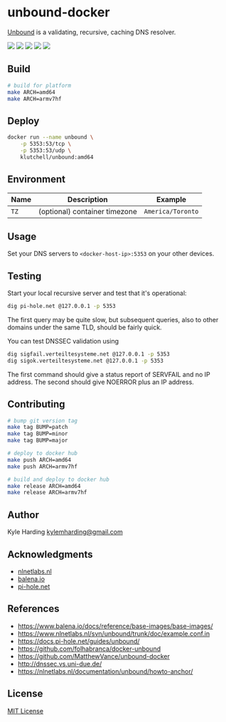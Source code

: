 # unbound-docker

[Unbound](https://unbound.net) is a validating, recursive, caching DNS resolver.

[![](https://img.shields.io/github/tag-date/klutchell/unbound-docker.svg?style=for-the-badge)](https://github.com/klutchell/unbound-docker/tags)
[![](https://img.shields.io/microbadger/image-size/klutchell/unbound.svg?style=for-the-badge)](https://microbadger.com/images/klutchell/unbound)
[![](https://img.shields.io/microbadger/layers/klutchell/unbound.svg?style=for-the-badge)](https://microbadger.com/images/klutchell/unbound)
[![](https://img.shields.io/docker/pulls/klutchell/unbound.svg?style=for-the-badge)](https://cloud.docker.com/repository/docker/klutchell/unbound)
[![](https://img.shields.io/docker/stars/klutchell/unbound.svg?style=for-the-badge)](https://cloud.docker.com/repository/docker/klutchell/unbound)

## Build

```bash
# build for platform
make ARCH=amd64
make ARCH=armv7hf
```

## Deploy

```bash
docker run --name unbound \
    -p 5353:53/tcp \
    -p 5353:53/udp \
    klutchell/unbound:amd64
```

## Environment

|Name|Description|Example|
|---|---|---|
|`TZ`|(optional) container timezone|`America/Toronto`|

## Usage

Set your DNS servers to `<docker-host-ip>:5353` on your other devices.

## Testing

Start your local recursive server and test that it's operational:
```bash
dig pi-hole.net @127.0.0.1 -p 5353
```
The first query may be quite slow, but subsequent queries, also to other domains under the same TLD, should be fairly quick.

You can test DNSSEC validation using
```bash
dig sigfail.verteiltesysteme.net @127.0.0.1 -p 5353
dig sigok.verteiltesysteme.net @127.0.0.1 -p 5353
```
The first command should give a status report of SERVFAIL and no IP address. The second should give NOERROR plus an IP address.

## Contributing

```bash
# bump git version tag
make tag BUMP=patch
make tag BUMP=minor
make tag BUMP=major

# deploy to docker hub
make push ARCH=amd64
make push ARCH=armv7hf

# build and deploy to docker hub
make release ARCH=amd64
make release ARCH=armv7hf
```

## Author

Kyle Harding <kylemharding@gmail.com>

## Acknowledgments

* [nlnetlabs.nl](https://nlnetlabs.nl/projects/unbound/about/)
* [balena.io](https://www.balena.io/docs/reference/base-images/base-images/)
* [pi-hole.net](https://docs.pi-hole.net/guides/unbound/)

## References

* https://www.balena.io/docs/reference/base-images/base-images/
* https://www.nlnetlabs.nl/svn/unbound/trunk/doc/example.conf.in
* https://docs.pi-hole.net/guides/unbound/
* https://github.com/folhabranca/docker-unbound
* https://github.com/MatthewVance/unbound-docker
* http://dnssec.vs.uni-due.de/
* https://nlnetlabs.nl/documentation/unbound/howto-anchor/

## License

[MIT License](./LICENSE)